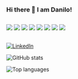 ### Hi there 👋 I am Danilo!

##
![](https://img.shields.io/badge/‎-Linux-E95420?logo=linux&logoColor=white&style=plastic)
![](https://img.shields.io/badge/‎-JavaScript-F7DF1E?logo=javascript&logoColor=white&style=plastic)
![](https://img.shields.io/badge/‎-HTML-CC342D?logo=html5&logoColor=white&style=plastic)
![](https://img.shields.io/badge/‎-CSS-1572B6?logo=css3&logoColor=white&style=plastic)
![](https://img.shields.io/badge/‎-NodeJS-339933?logo=Node.js&logoColor=white&style=plastic)
![](https://img.shields.io/badge/‎-Git-F05032?logo=git&logoColor=white&style=plastic)
![](https://img.shields.io/badge/‎-GitHub-181717?logo=github&logoColor=white&style=plastic)
![](https://img.shields.io/badge/‎-VS%20Code-007ACC?logo=visual-studio-code&logoColor=white&style=plastic)
##

[![LinkedIn](https://img.shields.io/badge/-LinkedIn-%230077B5?style=for-the-badge&logo=linkedin&logoColor=white)](https://www.linkedin.com/in/lucascaton/)

![GitHub stats](https://github-readme-stats.vercel.app/api?username=lucascaton&show_icons=true&theme=algolia&hide=issues,contribs&include_all_commits=true&count_private=true)

![Top languages](https://github-readme-stats.vercel.app/api/top-langs/?username=lucascaton&layout=compact)


